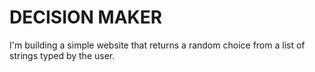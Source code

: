 # DECISION MAKER

I'm building a simple website that returns a random choice from a list of strings typed by the user.

